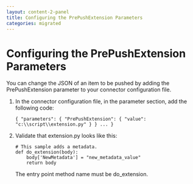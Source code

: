 ```yaml
---
layout: content-2-panel
title: Configuring the PrePushExtension Parameters
categories: migrated
---
```


# Configuring the PrePushExtension Parameters

You can change the JSON of an item to be pushed by adding the PrePushExtension parameter to your connector configuration file.

1.  In the connector configuration file, in the parameter section, add the following code:

    ```
    { "parameters": { "PrePushExtension": { "value": "c:\\script\\extension.py" } } ... }
    ```

2.  Validate that extension.py looks like this:

    ```
    # This sample adds a metadata. 
    def do_extension(body): 
        body['NewMetadata'] = "new_metadata_value" 
        return body
    ```

    The entry point method name must be do\_extension.

 

